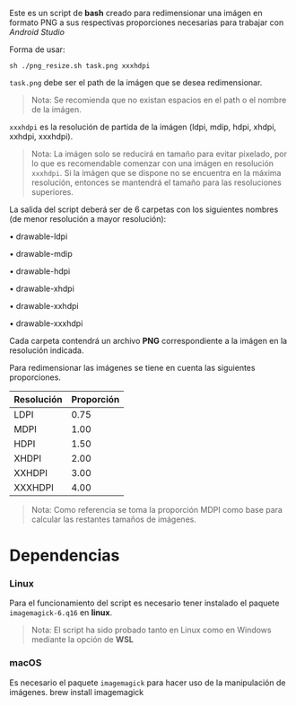 Este es un script de **bash** creado para redimensionar una imágen en formato PNG a sus respectivas proporciones necesarias para trabajar con *Android Studio*

Forma de usar:

    sh ./png_resize.sh task.png xxxhdpi

`task.png` debe ser el path de la imágen que se desea redimensionar.

> Nota:
> Se recomienda que no existan espacios en el path o el nombre de la imágen.

`xxxhdpi` es la resolución de partida de la imágen (ldpi, mdip, hdpi, xhdpi, xxhdpi, xxxhdpi).

> Nota:
> La imágen solo se reducirá en tamaño para evitar pixelado, por lo que es recomendable comenzar con una imágen en resolución `xxxhdpi`. Si la imágen que se dispone no se encuentra en la máxima resolución, entonces se mantendrá el tamaño para las resoluciones superiores.

La salida del script deberá ser de 6 carpetas con los siguientes nombres (de menor resolución a mayor resolución):

•	drawable-ldpi

•	drawable-mdip

•	drawable-hdpi

•	drawable-xhdpi

•	drawable-xxhdpi

•	drawable-xxxhdpi

Cada carpeta contendrá un archivo **PNG** correspondiente a la imágen en la resolución indicada.

Para redimensionar las imágenes se tiene en cuenta las siguientes proporciones.

| Resolución| Proporción|
|-----------|-----------|
| LDPI      | 0.75      |
| MDPI      | 1.00      |
| HDPI      | 1.50      |
| XHDPI     | 2.00      |
| XXHDPI    | 3.00      |
| XXXHDPI   | 4.00      |

> Nota:
> Como referencia se toma la proporción MDPI como base para calcular las restantes tamaños de imágenes.

# Dependencias

### Linux
Para el funcionamiento del script es necesario tener instalado el paquete `imagemagick-6.q16` en **linux**.

> Nota:
> El script ha sido probado tanto en Linux como en Windows mediante la opción de **WSL**

### macOS

Es necesario el paquete `imagemagick` para hacer uso de la manipulación de imágenes.
    brew install imagemagick
